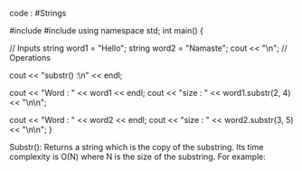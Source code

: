 code : #Strings  

#include <iostream>
#include <string>
using namespace std;
int main() {

  // Inputs
  string word1 = "Hello";
  string word2 = "Namaste";
  cout << "\n";
  // Operations

  cout << "substr() :\n" << endl;

  cout << "Word : " << word1 << endl;
  cout << "size : " << word1.substr(2, 4) << "\n\n";

  cout << "Word : " << word2 << endl;
  cout << "size : " << word2.substr(3, 5) << "\n\n";
}


Substr(): Returns a string which is the copy of the substring. Its time
complexity is O(N) where N is the size of the substring. For example: